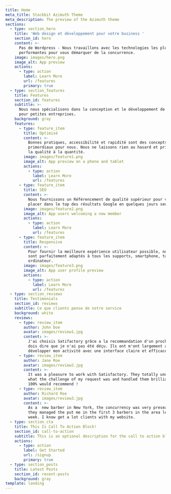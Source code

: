 ```yaml
---
title: Home
meta_title: Stackbit Azimuth Theme
meta_description: The preview of the Azimuth theme
sections:
  - type: section_hero
    title: 'Web design et développement pour votre business '
    section_id: hero
    content: >-
      Pas de Wordpress - Nous travaillons avec les technologies les plus
      performantes pour vous démarquer de la concurrence. 
    image: images/hero.png
    image_alt: App preview
    actions:
      - type: action
        label: Learn More
        url: /features
        primary: true
  - type: section_features
    title: Features
    section_id: features
    subtitle: >-
      Nous nous spécialisons dans la conception et le développement de sites Web
      pour petites entreprises. 
    background: gray
    features:
      - type: feature_item
        title: Optimisé
        content: >-
          Bonnes pratiques, accessibilité et rapidité sont des concepts
          primordiaux pour nous. Nous ne laissons rien au hasard et privilégions
          la qualité à la quantité.
        image: images/feature1.png
        image_alt: App preview on a phone and tablet
        actions:
          - type: action
            label: Learn More
            url: /features
      - type: feature_item
        title: SEO
        content: >-
          Nous fournissons un Référencement de qualité supérieur pour vous
          placer dans le top des résultats Google en quelques jours seulement.
        image: images/feature2.png
        image_alt: App users welcoming a new member
        actions:
          - type: action
            label: Learn More
            url: /features
      - type: feature_item
        title: Responsive
        content: >-
          Pour fournir la meilleure expérience utilisateur possible, nos sites
          sont parfaitement adaptés à tous les supports, smartphone, tablet ou
          ordinateur.
        image: images/feature3.png
        image_alt: App user profile preview
        actions:
          - type: action
            label: Learn More
            url: /features
  - type: section_reviews
    title: Testimonials
    section_id: reviews
    subtitle: Ce que clients pense de notre service
    background: white
    reviews:
      - type: review_item
        author: John Doe
        avatar: images/review1.jpg
        content: >-
          J'ai choisis Satifactory grâce a la recommandation d'un proche et je
          dois dire que je n'ai pas été déçu. Ils ont m'ont largement aidé a
          développer mon activité avec une interface claire et efficace.
      - type: review_item
        author: Jane Roe
        avatar: images/review2.jpg
        content: >-
          It was a pleasure to work with Satisfactory. They totally understood
          what the challenge of my request was and handled them brilliantly.
          100% would recommend !
      - type: review_item
        author: Richard Roe
        avatar: images/review3.jpg
        content: >-
          As a  new barber in New York, the concurrency was very preseant. But
          they managed the put me in the first 3 barbers in the area less than a
          week. I know get a lot clients with my website.
  - type: section_cta
    title: This Is Call To Action Block!
    section_id: call-to-action
    subtitle: This is an optional description for the call to action block.
    actions:
      - type: action
        label: Get Started
        url: /signup
        primary: true
  - type: section_posts
    title: Latest Posts
    section_id: recent-posts
    background: gray
template: landing
---
```

